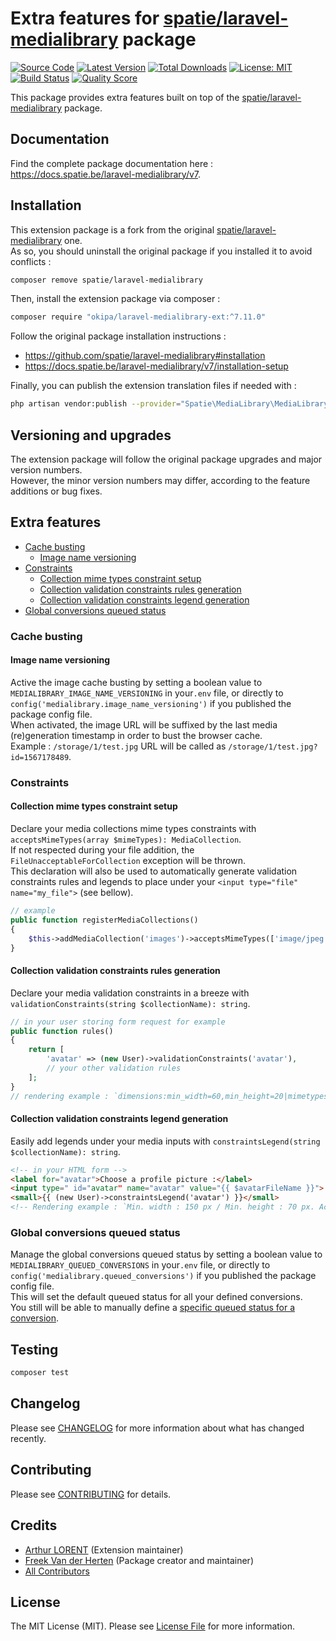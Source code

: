 # Extra features for [spatie/laravel-medialibrary](https://github.com/spatie/laravel-medialibrary) package

[![Source Code](https://img.shields.io/badge/source-okipa/laravel--medialibrary--ext-blue.svg)](https://github.com/Okipa/laravel-medialibrary-ext)
[![Latest Version](https://img.shields.io/packagist/v/okipa/laravel-medialibrary-ext.svg?style=flat-square)](https://packagist.org/packages/okipa/laravel-medialibrary-ext)
[![Total Downloads](https://img.shields.io/packagist/dt/okipa/laravel-medialibrary-ext.svg?style=flat-square)](https://packagist.org/packages/okipa/laravel-medialibrary-ext)
[![License: MIT](https://img.shields.io/badge/License-MIT-blue.svg)](https://opensource.org/licenses/MIT)
[![Build Status](https://travis-ci.org/Okipa/laravel-medialibrary-ext.svg?branch=master)](https://travis-ci.org/Okipa/laravel-medialibrary-ext)
[![Quality Score](https://img.shields.io/scrutinizer/g/Okipa/laravel-medialibrary-ext.svg?style=flat-square)](https://scrutinizer-ci.com/g/Okipa/laravel-medialibrary-ext)

This package provides extra features built on top of the [spatie/laravel-medialibrary](https://github.com/spatie/laravel-medialibrary) package.  

## Documentation

Find the complete package documentation here : https://docs.spatie.be/laravel-medialibrary/v7.

## Installation

This extension package is a fork from the original [spatie/laravel-medialibrary](https://github.com/spatie/laravel-medialibrary) one.  
As so, you should uninstall the original package if you installed it to avoid conflicts :
```bash
composer remove spatie/laravel-medialibrary
```

Then, install the extension package via composer :
```bash
composer require "okipa/laravel-medialibrary-ext:^7.11.0"
```

Follow the original package installation instructions :
- https://github.com/spatie/laravel-medialibrary#installation
- https://docs.spatie.be/laravel-medialibrary/v7/installation-setup

Finally, you can publish the extension translation files if needed with :
```bash
php artisan vendor:publish --provider="Spatie\MediaLibrary\MediaLibraryServiceProvider" --tag="translations"
```

## Versioning and upgrades

The extension package will follow the original package upgrades and major version numbers.  
However, the minor version numbers may differ, according to the feature additions or bug fixes.

## Extra features

- [Cache busting](#cache-busting)
  - [Image name versioning](#image-name-versioning)
- [Constraints](#constraints)
  - [Collection mime types constraint setup](#collection-mime-types-constraint-setup)
  - [Collection validation constraints rules generation](#collection-validation-constraints-rules-generation)
  - [Collection validation constraints legend generation](#collection-validation-constraints-legend-generation)
- [Global conversions queued status](#global-conversions-queued-status)

### Cache busting

#### Image name versioning
Active the image cache busting by setting a boolean value to `MEDIALIBRARY_IMAGE_NAME_VERSIONING` in your`.env` file, or directly to `config('medialibrary.image_name_versioning')` if you published the package config file.  
When activated, the image URL will be suffixed by the last media (re)generation timestamp in order to bust the browser cache.  
Example : `/storage/1/test.jpg` URL will be called as `/storage/1/test.jpg?id=1567178489`.

### Constraints

#### Collection mime types constraint setup
Declare your media collections mime types constraints with `acceptsMimeTypes(array $mimeTypes): MediaCollection`.  
If not respected during your file addition, the `FileUnacceptableForCollection` exception will be thrown.  
This declaration will also be used to automatically generate validation constraints rules and legends to place under your `<input type="file" name="my_file">` (see bellow).
```php
// example
public function registerMediaCollections()
{
    $this->addMediaCollection('images')->acceptsMimeTypes(['image/jpeg', 'image/png']);
}
```

#### Collection validation constraints rules generation
Declare your media validation constraints in a breeze with `validationConstraints(string $collectionName): string`.  
```php
// in your user storing form request for example
public function rules()
{
    return [
        'avatar' => (new User)->validationConstraints('avatar'),
        // your other validation rules
    ];
}
// rendering example : `dimensions:min_width=60,min_height=20|mimetypes:image/jpeg,image/png`
```

#### Collection validation constraints legend generation
Easily add legends under your media inputs with `constraintsLegend(string $collectionName): string`.  
```html
<!-- in your HTML form -->
<label for="avatar">Choose a profile picture :</label>
<input type=" id="avatar" name="avatar" value="{{ $avatarFileName }}">
<small>{{ (new User)->constraintsLegend('avatar') }}</small>
<!-- Rendering example : `Min. width : 150 px / Min. height : 70 px. Accepted MIME Type(s) : image/jpeg, image/png.` -->
```

### Global conversions queued status
Manage the global conversions queued status by setting a boolean value to `MEDIALIBRARY_QUEUED_CONVERSIONS` in your`.env` file, or directly to `config('medialibrary.queued_conversions')` if you published the package config file.  
This will set the default queued status for all your defined conversions.  
You still will be able to manually define a [specific queued status for a conversion](https://docs.spatie.be/laravel-medialibrary/v7/converting-images/defining-conversions/#queuing-conversions). 

## Testing

``` bash
composer test
```

## Changelog

Please see [CHANGELOG](CHANGELOG.md) for more information about what has changed recently.

## Contributing

Please see [CONTRIBUTING](CONTRIBUTING.md) for details.

## Credits

- [Arthur LORENT](https://github.com/okipa) (Extension maintainer)
- [Freek Van der Herten](https://github.com/freekmurze) (Package creator and maintainer)
- [All Contributors](../../contributors)

## License

The MIT License (MIT). Please see [License File](LICENSE.md) for more information.
